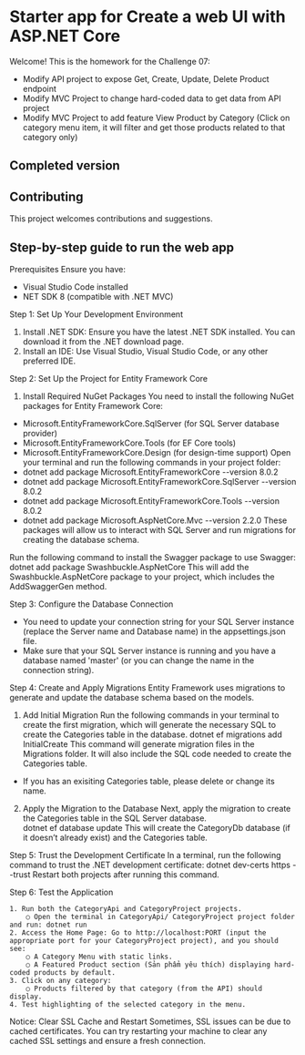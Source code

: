 # Starter app for Create a web UI with ASP.NET Core

Welcome! This is the homework for the Challenge 07:
- Modify API project to expose Get, Create, Update, Delete Product endpoint
- Modify MVC Project to change hard-coded data to get data from API project
- Modify MVC Project to add feature View Product by Category (Click on category menu item, it will filter and get those products related to that category only)

## Completed version


## Contributing

This project welcomes contributions and suggestions.  

## Step-by-step guide to run the web app

Prerequisites
Ensure you have:
- Visual Studio Code installed
- NET SDK 8 (compatible with .NET MVC)

Step 1: Set Up Your Development Environment
1. Install .NET SDK: Ensure you have the latest .NET SDK installed. You can download it from the .NET download page.
2. Install an IDE: Use Visual Studio, Visual Studio Code, or any other preferred IDE.

Step 2: Set Up the Project for Entity Framework Core
1. Install Required NuGet Packages
You need to install the following NuGet packages for Entity Framework Core:
-	Microsoft.EntityFrameworkCore.SqlServer (for SQL Server database provider)
-	Microsoft.EntityFrameworkCore.Tools (for EF Core tools)
-	Microsoft.EntityFrameworkCore.Design (for design-time support)
Open your terminal and run the following commands in your project folder:
-	dotnet add package Microsoft.EntityFrameworkCore --version 8.0.2
-	dotnet add package Microsoft.EntityFrameworkCore.SqlServer --version 8.0.2
-	dotnet add package Microsoft.EntityFrameworkCore.Tools --version 8.0.2
- 	dotnet add package Microsoft.AspNetCore.Mvc --version 2.2.0
These packages will allow us to interact with SQL Server and run migrations for creating the database schema.

Run the following command to install the Swagger package to use Swagger:
	dotnet add package Swashbuckle.AspNetCore
	This will add the Swashbuckle.AspNetCore package to your project, which includes the AddSwaggerGen method.

Step 3: Configure the Database Connection
- You need to update your connection string for your SQL Server instance (replace the Server name and Database name) in the appsettings.json file.
- Make sure that your SQL Server instance is running and you have a database named 'master' (or you can change the name in the connection string).

Step 4: Create and Apply Migrations
Entity Framework uses migrations to generate and update the database schema based on the models.
1. Add Initial Migration
Run the following commands in your terminal to create the first migration, which will generate the necessary SQL to create the Categories table in the database.
	dotnet ef migrations add InitialCreate
This command will generate migration files in the Migrations folder. It will also include the SQL code needed to create the Categories table.
- If you has an exisiting Categories table, please delete or change its name.
2. Apply the Migration to the Database
Next, apply the migration to create the Categories table in the SQL Server database.	
	dotnet ef database update
This will create the CategoryDb database (if it doesn’t already exist) and the Categories table.

Step 5: Trust the Development Certificate
In a terminal, run the following command to trust the .NET development certificate:
	dotnet dev-certs https --trust
Restart both projects after running this command.
	
Step 6: Test the Application
	
	1. Run both the CategoryApi and CategoryProject projects.
		○ Open the terminal in CategoryApi/ CategoryProject project folder and run:	dotnet run
	2. Access the Home Page: Go to http://localhost:PORT (input the appropriate port for your CategoryProject project), and you should see:
		○ A Category Menu with static links.
		○ A Featured Product section (Sản phẩm yêu thích) displaying hard-coded products by default.
	3. Click on any category:
		○ Products filtered by that category (from the API) should display.
	4. Test highlighting of the selected category in the menu.
		
Notice:
Clear SSL Cache and Restart
Sometimes, SSL issues can be due to cached certificates. You can try restarting your machine to clear any cached SSL settings and ensure a fresh connection.
